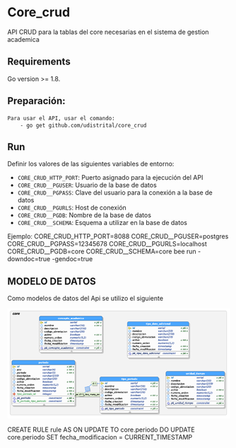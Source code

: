 # Core_crud

API CRUD para la tablas del core necesarias en el sistema de gestion academica

## Requirements
Go version >= 1.8.

## Preparación:
    Para usar el API, usar el comando:
        - go get github.com/udistrital/core_crud

## Run

Definir los valores de las siguientes variables de entorno:

 - `CORE_CRUD_HTTP_PORT`: Puerto asignado para la ejecución del API
 - `CORE_CRUD__PGUSER`: Usuario de la base de datos
 - `CORE_CRUD__PGPASS`: Clave del usuario para la conexión a la base de datos  
 - `CORE_CRUD__PGURLS`: Host de conexión
 - `CORE_CRUD__PGDB`: Nombre de la base de datos
 - `CORE_CRUD__SCHEMA`: Esquema a utilizar en la base de datos

Ejemplo: CORE_CRUD_HTTP_PORT=8088 CORE_CRUD__PGUSER=postgres CORE_CRUD__PGPASS=12345678 CORE_CRUD__PGURLS=localhost CORE_CRUD__PGDB=core CORE_CRUD__SCHEMA=core bee run -downdoc=true -gendoc=true

## MODELO DE DATOS

Como modelos de datos del Api se utilizo el siguiente 

![image](https://github.com/udistrital/core_crud/blob/concepto_academico/core.png)

CREATE RULE rule AS ON UPDATE TO core.periodo DO UPDATE
 core.periodo  SET fecha_modificacion = CURRENT_TIMESTAMP 
